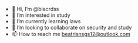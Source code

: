 - 👋 Hi, I’m @biacrdss
- 👀 I’m interested in study
- 🌱 I’m currently learning laws
- 💞️ I’m looking to collaborate on security and study
- 📫 How to reach me beatrisnsgs12@outlook.com

<!---
biacrdss/biacrdss is a ✨ special ✨ repository because its `README.md` (this file) appears on your GitHub profile.
You can click the Preview link to take a look at your changes.
--->
